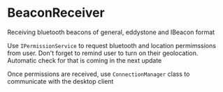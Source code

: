 # BeaconReceiver
Receiving bluetooth beacons of general, eddystone and IBeacon format

Use `IPermissionService` to request bluetooth and location permimssions from user. Don't forget to remind user to turn on their geolocation. Automatic check for that is coming in the next update

Once permissions are received, use `ConnectionManager` class to communicate with the desktop client
